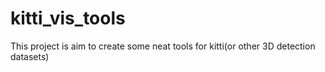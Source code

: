 # kitti_vis_tools
This project is aim to create some neat tools for kitti(or other 3D detection datasets)
